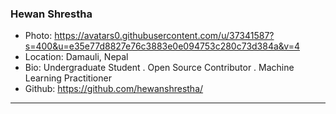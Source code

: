 ### Hewan Shrestha
- Photo: https://avatars0.githubusercontent.com/u/37341587?s=400&u=e35e77d8827e76c3883e0e094753c280c73d384a&v=4
- Location: Damauli, Nepal
- Bio: Undergraduate Student . Open Source Contributor . Machine Learning Practitioner 
- Github: https://github.com/hewanshrestha/
***
